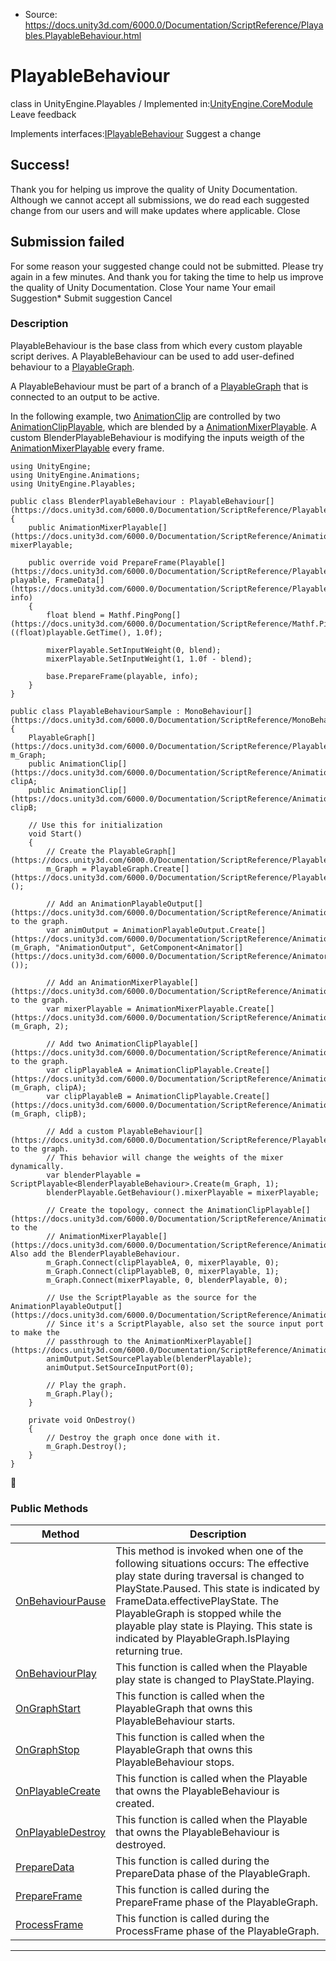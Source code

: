 * Source: https://docs.unity3d.com/6000.0/Documentation/ScriptReference/Playables.PlayableBehaviour.html

# PlayableBehaviour
class in UnityEngine.Playables
/
Implemented in:[UnityEngine.CoreModule](https://docs.unity3d.com/6000.0/Documentation/ScriptReference/UnityEngine.CoreModule.html)
Leave feedback
  

Implements interfaces:[IPlayableBehaviour](https://docs.unity3d.com/6000.0/Documentation/ScriptReference/Playables.IPlayableBehaviour.html)
Suggest a change
## Success!
Thank you for helping us improve the quality of Unity Documentation. Although we cannot accept all submissions, we do read each suggested change from our users and will make updates where applicable.
Close
## Submission failed
For some reason your suggested change could not be submitted. Please <a>try again</a> in a few minutes. And thank you for taking the time to help us improve the quality of Unity Documentation.
Close
Your name Your email Suggestion* Submit suggestion
Cancel
### Description
PlayableBehaviour is the base class from which every custom playable script derives.
A PlayableBehaviour can be used to add user-defined behaviour to a [PlayableGraph](https://docs.unity3d.com/6000.0/Documentation/ScriptReference/Playables.PlayableGraph.html).  
  
A PlayableBehaviour must be part of a branch of a [PlayableGraph](https://docs.unity3d.com/6000.0/Documentation/ScriptReference/Playables.PlayableGraph.html) that is connected to an output to be active.  
  
In the following example, two [AnimationClip](https://docs.unity3d.com/6000.0/Documentation/ScriptReference/AnimationClip.html) are controlled by two [AnimationClipPlayable](https://docs.unity3d.com/6000.0/Documentation/ScriptReference/Animations.AnimationClipPlayable.html), which are blended by a [AnimationMixerPlayable](https://docs.unity3d.com/6000.0/Documentation/ScriptReference/Animations.AnimationMixerPlayable.html). A custom BlenderPlayableBehaviour is modifying the inputs weigth of the [AnimationMixerPlayable](https://docs.unity3d.com/6000.0/Documentation/ScriptReference/Animations.AnimationMixerPlayable.html) every frame.
```
using UnityEngine;
using UnityEngine.Animations;
using UnityEngine.Playables;  
  
public class BlenderPlayableBehaviour : PlayableBehaviour[](https://docs.unity3d.com/6000.0/Documentation/ScriptReference/Playables.PlayableBehaviour.html)
{
    public AnimationMixerPlayable[](https://docs.unity3d.com/6000.0/Documentation/ScriptReference/Animations.AnimationMixerPlayable.html) mixerPlayable;  
  
    public override void PrepareFrame(Playable[](https://docs.unity3d.com/6000.0/Documentation/ScriptReference/Playables.Playable.html) playable, FrameData[](https://docs.unity3d.com/6000.0/Documentation/ScriptReference/Playables.FrameData.html) info)
    {
        float blend = Mathf.PingPong[](https://docs.unity3d.com/6000.0/Documentation/ScriptReference/Mathf.PingPong.html)((float)playable.GetTime(), 1.0f);  
  
        mixerPlayable.SetInputWeight(0, blend);
        mixerPlayable.SetInputWeight(1, 1.0f - blend);  
  
        base.PrepareFrame(playable, info);
    }
}  
  
public class PlayableBehaviourSample : MonoBehaviour[](https://docs.unity3d.com/6000.0/Documentation/ScriptReference/MonoBehaviour.html)
{
    PlayableGraph[](https://docs.unity3d.com/6000.0/Documentation/ScriptReference/Playables.PlayableGraph.html) m_Graph;
    public AnimationClip[](https://docs.unity3d.com/6000.0/Documentation/ScriptReference/AnimationClip.html) clipA;
    public AnimationClip[](https://docs.unity3d.com/6000.0/Documentation/ScriptReference/AnimationClip.html) clipB;  
  
    // Use this for initialization
    void Start()
    {
        // Create the PlayableGraph[](https://docs.unity3d.com/6000.0/Documentation/ScriptReference/Playables.PlayableGraph.html).
        m_Graph = PlayableGraph.Create[](https://docs.unity3d.com/6000.0/Documentation/ScriptReference/Playables.PlayableGraph.Create.html)();  
  
        // Add an AnimationPlayableOutput[](https://docs.unity3d.com/6000.0/Documentation/ScriptReference/Animations.AnimationPlayableOutput.html) to the graph.
        var animOutput = AnimationPlayableOutput.Create[](https://docs.unity3d.com/6000.0/Documentation/ScriptReference/Animations.AnimationPlayableOutput.Create.html)(m_Graph, "AnimationOutput", GetComponent<Animator[](https://docs.unity3d.com/6000.0/Documentation/ScriptReference/Animator.html)>());  
  
        // Add an AnimationMixerPlayable[](https://docs.unity3d.com/6000.0/Documentation/ScriptReference/Animations.AnimationMixerPlayable.html) to the graph.
        var mixerPlayable = AnimationMixerPlayable.Create[](https://docs.unity3d.com/6000.0/Documentation/ScriptReference/Animations.AnimationMixerPlayable.Create.html)(m_Graph, 2);  
  
        // Add two AnimationClipPlayable[](https://docs.unity3d.com/6000.0/Documentation/ScriptReference/Animations.AnimationClipPlayable.html) to the graph.
        var clipPlayableA = AnimationClipPlayable.Create[](https://docs.unity3d.com/6000.0/Documentation/ScriptReference/Animations.AnimationClipPlayable.Create.html)(m_Graph, clipA);
        var clipPlayableB = AnimationClipPlayable.Create[](https://docs.unity3d.com/6000.0/Documentation/ScriptReference/Animations.AnimationClipPlayable.Create.html)(m_Graph, clipB);  
  
        // Add a custom PlayableBehaviour[](https://docs.unity3d.com/6000.0/Documentation/ScriptReference/Playables.PlayableBehaviour.html) to the graph.
        // This behavior will change the weights of the mixer dynamically.
        var blenderPlayable = ScriptPlayable<BlenderPlayableBehaviour>.Create(m_Graph, 1);
        blenderPlayable.GetBehaviour().mixerPlayable = mixerPlayable;  
  
        // Create the topology, connect the AnimationClipPlayable[](https://docs.unity3d.com/6000.0/Documentation/ScriptReference/Animations.AnimationClipPlayable.html) to the
        // AnimationMixerPlayable[](https://docs.unity3d.com/6000.0/Documentation/ScriptReference/Animations.AnimationMixerPlayable.html).  Also add the BlenderPlayableBehaviour.
        m_Graph.Connect(clipPlayableA, 0, mixerPlayable, 0);
        m_Graph.Connect(clipPlayableB, 0, mixerPlayable, 1);
        m_Graph.Connect(mixerPlayable, 0, blenderPlayable, 0);  
  
        // Use the ScriptPlayable as the source for the AnimationPlayableOutput[](https://docs.unity3d.com/6000.0/Documentation/ScriptReference/Animations.AnimationPlayableOutput.html).
        // Since it's a ScriptPlayable, also set the source input port to make the
        // passthrough to the AnimationMixerPlayable[](https://docs.unity3d.com/6000.0/Documentation/ScriptReference/Animations.AnimationMixerPlayable.html).
        animOutput.SetSourcePlayable(blenderPlayable);
        animOutput.SetSourceInputPort(0);  
  
        // Play the graph.
        m_Graph.Play();
    }  
  
    private void OnDestroy()
    {
        // Destroy the graph once done with it.
        m_Graph.Destroy();
    }
}

```

### Public Methods
Method | Description  
---|---  
[OnBehaviourPause](https://docs.unity3d.com/6000.0/Documentation/ScriptReference/Playables.PlayableBehaviour.OnBehaviourPause.html) | This method is invoked when one of the following situations occurs: The effective play state during traversal is changed to PlayState.Paused. This state is indicated by FrameData.effectivePlayState. The PlayableGraph is stopped while the playable play state is Playing. This state is indicated by PlayableGraph.IsPlaying returning true.  
[OnBehaviourPlay](https://docs.unity3d.com/6000.0/Documentation/ScriptReference/Playables.PlayableBehaviour.OnBehaviourPlay.html) | This function is called when the Playable play state is changed to PlayState.Playing.  
[OnGraphStart](https://docs.unity3d.com/6000.0/Documentation/ScriptReference/Playables.PlayableBehaviour.OnGraphStart.html) | This function is called when the PlayableGraph that owns this PlayableBehaviour starts.  
[OnGraphStop](https://docs.unity3d.com/6000.0/Documentation/ScriptReference/Playables.PlayableBehaviour.OnGraphStop.html) | This function is called when the PlayableGraph that owns this PlayableBehaviour stops.  
[OnPlayableCreate](https://docs.unity3d.com/6000.0/Documentation/ScriptReference/Playables.PlayableBehaviour.OnPlayableCreate.html) | This function is called when the Playable that owns the PlayableBehaviour is created.  
[OnPlayableDestroy](https://docs.unity3d.com/6000.0/Documentation/ScriptReference/Playables.PlayableBehaviour.OnPlayableDestroy.html) | This function is called when the Playable that owns the PlayableBehaviour is destroyed.  
[PrepareData](https://docs.unity3d.com/6000.0/Documentation/ScriptReference/Playables.PlayableBehaviour.PrepareData.html) | This function is called during the PrepareData phase of the PlayableGraph.  
[PrepareFrame](https://docs.unity3d.com/6000.0/Documentation/ScriptReference/Playables.PlayableBehaviour.PrepareFrame.html) | This function is called during the PrepareFrame phase of the PlayableGraph.  
[ProcessFrame](https://docs.unity3d.com/6000.0/Documentation/ScriptReference/Playables.PlayableBehaviour.ProcessFrame.html) | This function is called during the ProcessFrame phase of the PlayableGraph.  
* * *
